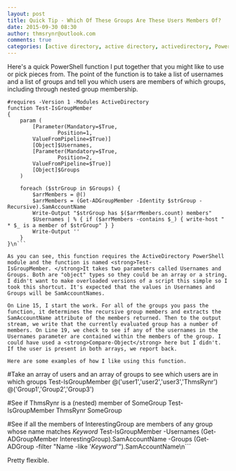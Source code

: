 ```yaml
---
layout: post
title: Quick Tip - Which Of These Groups Are These Users Members Of?
date: 2015-09-30 08:30
author: thmsrynr@outlook.com
comments: true
categories: [active directory, active directory, activedirectory, PowerShell, powershell, PowerShell ISE, powershell ise, quick tip, user management]
---
```

Here's a quick PowerShell function I put together that you might like to use or pick pieces from. The point of the function is to take a list of usernames and a list of groups and tell you which users are members of which groups, including through nested group membership.

```
#requires -Version 1 -Modules ActiveDirectory
function Test-IsGroupMember
{
    param (
        [Parameter(Mandatory=$True,
                Position=1,
        ValueFromPipeline=$True)]
        [Object]$Usernames,
        [Parameter(Mandatory=$True,
                Position=2,
        ValueFromPipeline=$True)]
        [Object]$Groups
    )

    foreach ($strGroup in $Groups) {
        $arrMembers = @()
        $arrMembers = (Get-ADGroupMember -Identity $strGroup -Recursive).SamAccountName
        Write-Output "$strGroup has $($arrMembers.count) members"
        $Usernames | % { if ($arrMembers -contains $_) { write-host " * $_ is a member of $strGroup" } }
        Write-Output ''
    }
}\n```

As you can see, this function requires the ActiveDirectory PowerShell module and the function is named <strong>Test-IsGroupMember. </strong>It takes two parameters called Usernames and Groups. Both are "object" types so they could be an array or a string. I didn't want to make overloaded versions of a script this simple so I took this shortcut. It's expected that the values in Usernames and Groups will be SamAccountNames.

On Line 15, I start the work. For all of the groups you pass the function, it determines the recursive group members and extracts the SamAccountName attribute of the members returned. Then to the output stream, we write that the currently evaluated group has a number of members. On Line 19, we check to see if any of the usernames in the Usernames parameter are contained within the members of the group. I could have used a <strong>Compare-Object</strong> here but I didn't. If the user is present in both arrays, we report back.

Here are some examples of how I like using this function.

```
#Take an array of users and an array of groups to see which users are in which groups
Test-IsGroupMember @('user1','user2','user3','ThmsRynr') @('Group1','Group2','Group3')

#See if ThmsRynr is a (nested) member of SomeGroup
Test-IsGroupMember ThmsRynr SomeGroup

#See if all the members of InterestingGroup are members of any group whose name matches *Keyword*
Test-IsGroupMember -Usernames (Get-ADGroupMember InterestingGroup).SamAccountName -Groups (Get-ADGroup -filter "Name -like '*Keyword*'").SamAccountName\n```

Pretty flexible.
